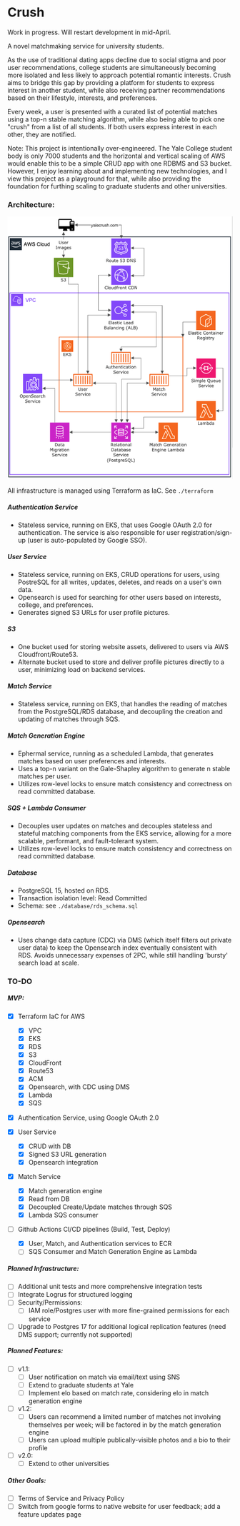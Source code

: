 # Crush

Work in progress. Will restart development in mid-April.

A novel matchmaking service for university students.

As the use of traditional dating apps decline due to social stigma and poor user recommendations,
college students are simultaneously becoming more isolated and less likely to approach potential
romantic interests. Crush aims to bridge this gap by providing a platform for students
to express interest in another student, while also receiving partner recommendations based
on their lifestyle, interests, and preferences.

Every week, a user is presented with a curated list of potential matches using a top-n stable
matching algorithm, while also being able to pick one "crush" from a list of all students. If both users express interest in each other, they are notified.

Note: This project is intentionally over-engineered. The Yale College student
body is only 7000 students and the horizontal and vertical scaling of AWS would enable this
to be a simple CRUD app with one RDBMS and S3 bucket. However, I enjoy learning about and
implementing new technologies, and I view this project as a playground for that, while also
providing the foundation for furthing scaling to graduate students and other universities.

### Architecture:

![Architecture](./assets/architecture.png)

All infrastructure is managed using Terraform as IaC. See `./terraform`

##### Authentication Service

- Stateless service, running on EKS, that uses Google OAuth 2.0 for authentication. The service is also responsible for
  user registration/sign-up (user is auto-populated by Google SSO).

##### User Service

- Stateless service, running on EKS, CRUD operations for users, using PostreSQL for all writes, updates, deletes, and reads on a user's
  own data.
- Opensearch is used for searching for other users based on interests, college, and preferences.
- Generates signed S3 URLs for user profile pictures.

##### S3

- One bucket used for storing website assets, delivered to users via AWS
  Cloudfront/Route53.
- Alternate bucket used to store and deliver profile pictures directly to a user, minimizing load on backend
  services.

##### Match Service

- Stateless service, running on EKS, that handles the reading of matches from the PostgreSQL/RDS
  database, and decoupling the creation and updating of matches through SQS.

##### Match Generation Engine

- Ephermal service, running as a scheduled Lambda, that generates matches based on user preferences and
  interests.
- Uses a top-n variant on the Gale-Shapley algorithm to generate n stable matches per user.
- Utilizes row-level locks to ensure match consistency and correctness on read committed database.

##### SQS + Lambda Consumer

- Decouples user updates on matches and decouples stateless and stateful matching components from the EKS service, allowing for a more scalable, performant, and fault-tolerant
  system.
- Utilizes row-level locks to ensure match consistency and correctness on read committed database.

##### Database

- PostgreSQL 15, hosted on RDS.
- Transaction isolation level: Read Committed
- Schema: see `./database/rds_schema.sql`

##### Opensearch

- Uses change data capture (CDC) via DMS (which itself filters out private user data) to keep the Opensearch index eventually consistent with
  RDS. Avoids unnecessary expenses of 2PC, while still handling 'bursty' search load at scale.

<!-- ### Deploying: -->
<!---->
<!-- - Install dependencies: -->
<!---->
<!--   - Terraform -->
<!---->
<!--   - AWS CLI -->
<!---->
<!--   - kubernetes (kubectl) -->
<!---->

### TO-DO

##### MVP:

- [x] Terraform IaC for AWS

  - [x] VPC
  - [x] EKS
  - [x] RDS
  - [x] S3
  - [x] CloudFront
  - [x] Route53
  - [x] ACM
  - [x] Opensearch, with CDC using DMS
  - [x] Lambda
  - [x] SQS

- [x] Authentication Service, using Google OAuth 2.0
- [x] User Service

  - [x] CRUD with DB
  - [x] Signed S3 URL generation
  - [x] Opensearch integration

- [x] Match Service

  - [x] Match generation engine
  - [x] Read from DB
  - [x] Decoupled Create/Update matches through SQS
  - [x] Lambda SQS consumer

- [ ] Github Actions CI/CD pipelines (Build, Test, Deploy)
  - [x] User, Match, and Authentication services to ECR
  - [ ] SQS Consumer and Match Generation Engine as Lambda

##### Planned Infrastructure:

- [ ] Additional unit tests and more comprehensive integration tests
- [ ] Integrate Logrus for structured logging
- [ ] Security/Permissions:
  - [ ] IAM role/Postgres user with more fine-grained permissions for each service
- [ ] Upgrade to Postgres 17 for additional logical replication features (need DMS
      support; currently not supported)

##### Planned Features:

- [ ] v1.1:
  - [ ] User notification on match via email/text using SNS
  - [ ] Extend to graduate students at Yale
  - [ ] Implement elo based on match rate, considering elo in match generation engine
- [ ] v1.2:
  - [ ] Users can recommend a limited number of matches not involving themselves per week; will be
        factored in by the match generation engine
  - [ ] Users can upload multiple publically-visible photos and a bio to their profile
- [ ] v2.0:
  - [ ] Extend to other universities

##### Other Goals:

- [ ] Terms of Service and Privacy Policy
- [ ] Switch from google forms to native website for user feedback; add a feature updates page

<!-- ### Motivation -->
